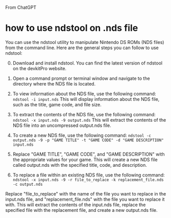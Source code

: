 From ChatGPT

# how to use ndstool on .nds file

You can use the ndstool utility to manipulate Nintendo DS ROMs (NDS files) from the command line. Here are the general steps you can follow to use ndstool:

0. Download and install ndstool. You can find the latest version of ndstool on the devkitPro website.
1. Open a command prompt or terminal window and navigate to the directory where the NDS file is located.
2. To view information about the NDS file, use the following command: `ndstool -i input.nds`
This will display information about the NDS file, such as the title, game code, and file size.
3. To extract the contents of the NDS file, use the following command: `ndstool -x input.nds -9 output.nds`
This will extract the contents of the NDS file into an uncompressed output.nds file.
4. To create a new NDS file, use the following command: `ndstool -c output.nds -9 -p "GAME TITLE" -t "GAME CODE" -d "GAME DESCRIPTION" input.nds`

5. Replace "GAME TITLE", "GAME CODE", and "GAME DESCRIPTION" with the appropriate values for your game. This will create a new NDS file called output.nds with the specified title, code, and description.

6. To replace a file within an existing NDS file, use the following command: `ndstool -x input.nds -9 -r file_to_replace -k replacement_file.nds -c output.nds`

Replace "file_to_replace" with the name of the file you want to replace in the input.nds file, and "replacement_file.nds" with the file you want to replace it with. This will extract the contents of the input.nds file, replace the specified file with the replacement file, and create a new output.nds file.



